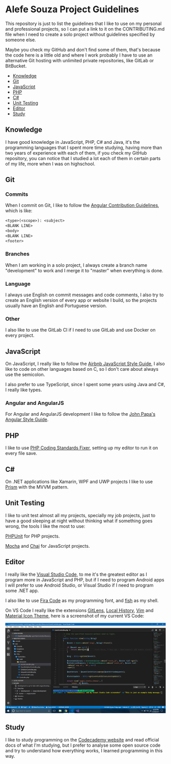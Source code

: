 # Alefe Souza Project Guidelines

This repository is just to list the guidelines that I like to use on my personal and professional projects, so I can put a link to it on the CONTRIBUTING.md file when I need to create a solo project without guidelines specified by someone else.

Maybe you check my GitHub and don't find some of them, that's because the code here is a little old and where I work probably I have to use an alternative Git hosting with unlimited private repositories, like GitLab or BitBucket.

- [Knowledge](#knowledge)
- [Git](#git)
- [JavaScript](#javascript)
- [PHP](#php)
- [C#](#csharp)
- [Unit Testing](#unit-testing)
- [Editor](#editor)
- [Study](#study)

## <a name="knowledge"></a> Knowledge

I have good knowledge in JavaScript, PHP, C# and Java, it's the programming languages that I spent more time studying, having more than two years of experience with each of them, if you check my GitHub repository, you can notice that I studied a lot each of them in certain parts of my life, more when I was on highschool.

## <a name="git"></a> Git

### Commits

When I commit on Git, I like to follow the [Angular Contribution Guidelines](https://github.com/angular/angular/blob/master/CONTRIBUTING.md), which is like:

```
<type>(<scope>): <subject>
<BLANK LINE>
<body>
<BLANK LINE>
<footer>
```

### Branches

When I am working in a solo project, I always create a branch name "development" to work and I merge it to "master" when everything is done.

### Language

I always use English on commit messages and code comments, I also try to create an English version of every app or website I build, so the projects usually have an English and Portuguese version.

### Other

I also like to use the GitLab CI if I need to use GitLab and use Docker on every project.

## <a name="javascript"></a> JavaScript

On JavaScript, I really like to follow the [Airbnb JavaScript Style Guide](https://github.com/airbnb/javascript), I also like to code on other languages based on C, so I don't care about always use the semicolon.

I also prefer to use TypeScript, since I spent some years using Java and C#, I really like types.

### Angular and AngularJS

For Angular and AngularJS development I like to follow the [John Papa's Angular Style Guide](https://github.com/johnpapa/angular-styleguide/blob/master/a1/README.md).

## <a name="php"></a> PHP

I like to use [PHP Coding Standards Fixer](https://github.com/FriendsOfPHP/PHP-CS-Fixer), setting up my editor to run it on every file save.

## <a name="csharp"></a> C#

On .NET applications like Xamarin, WPF and UWP projects I like to use [Prism](https://github.com/PrismLibrary/Prism) with the MVVM pattern.

## <a name="unit-testing"></a> Unit Testing

I like to unit test almost all my projects, specially my job projects, just to have a good sleeping at night without thinking what if something goes wrong, the tools I like the most to use:

[PHPUnit](https://github.com/sebastianbergmann/phpunit) for PHP projects.

[Mocha](https://github.com/mochajs/mocha) and [Chai](https://github.com/chaijs/chai) for JavaScript projects.

## <a name="editor"></a> Editor

I really like the [Visual Studio Code](https://code.visualstudio.com), to me it's the greatest editor as I program more in JavaScript and PHP, but if I need to program Android apps I will prefer to use Android Studio, or Visual Studio if I need to program some .NET app.

I also like to use [Fira Code](https://github.com/tonsky/FiraCode) as my programming font, and [fish](https://github.com/fish-shell/fish-shell) as my shell.

On VS Code I really like the extensions [GitLens](https://marketplace.visualstudio.com/items?itemName=eamodio.gitlens), [Local History](https://marketplace.visualstudio.com/items?itemName=xyz.local-history), [Vim](https://marketplace.visualstudio.com/items?itemName=vscodevim.vim) and [Material Icon Theme](https://marketplace.visualstudio.com/items?itemName=PKief.material-icon-theme), here is a screenshot of my current VS Code:

![My VS Code](vscode.png)

## <a name="study"></a> Study

I like to study programming on the [Codecademy website](https://www.codecademy.com) and read official docs of what I'm studying, but I prefer to analyse some open source code and try to understand how everything works, I learned programming in this way.
